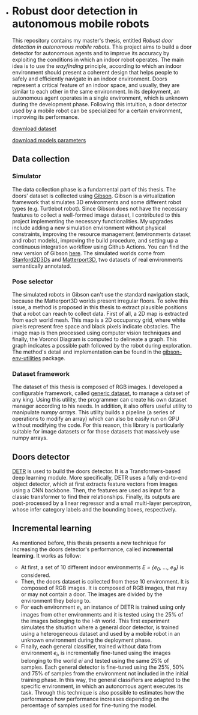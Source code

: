 * # Robust door detection in autonomous mobile robots

  This repository contains my master's thesis, entitled *Robust door detection in autonomous mobile robots*. This project aims to build a door detector for autonomous agents and to improve its accuracy by exploiting the conditions in which an indoor robot operates. The main idea is to use the *wayfinding* principle, according to which an indoor environment should present a coherent design that helps people to safely and efficiently navigate in an indoor environment. Doors represent a critical feature of an indoor space, and usually, they are similar to each other in the same environment. In its deployment, an autonomous agent operates in a single environment, which is unknown during the development phase. Following this intuition, a door detector used by a mobile robot can be specialized for a certain environment, improving its performance. 

  [download dataset](https://drive.google.com/file/d/1BqjBpobjKTomFjDkzhWjmCryAXOEluO2/view?usp=sharing)

  [download models parameters](https://mega.nz/folder/4xpgADJT#CjuJjwZEggIIQo16aFY9Og)

  ## Data collection

  ### Simulator

  The data collection phase is a fundamental part of this thesis. The doors' dataset is collected using [Gibson](http://gibsonenv.stanford.edu/). Gibson is a virtualization framework that simulates 3D environments and some different robot types (e.g. Turtlebot robot). Since Gibson does not have the necessary features to collect a well-formed image dataset, I contributed to this project implementing the necessary functionalities. My upgrades include adding a new simulation environment without physical constraints, improving the resource management (environments dataset and robot models), improving the build procedure, and setting up a continuous integration workflow using Github Actions. You can find the new version of Gibson [here](https://github.com/micheleantonazzi/GibsonEnv). The simulated worlds come from [Stanford2D3Ds](https://github.com/alexsax/2D-3D-Semantics) and [Matterport3D](https://niessner.github.io/Matterport/), two datasets of real environments semantically annotated.

  ### Pose selector

  The simulated robots in Gibson can't use the standard navigation stack, because the Matterport3D worlds present irregular floors. To solve this issue, a method is proposed in this thesis to extract plausible positions that a robot can reach to collect data. First of all, a 2D map is extracted from each world mesh. This map is a 2D occupancy grid, where white pixels represent free space and black pixels indicate obstacles. The image map is then processed using computer vision techniques and finally, the Voronoi Diagram is computed to delineate a graph. This graph indicates a possible path followed by the robot during exploration. The method's detail and implementation can be found in the [gibson-env-utilities](https://github.com/micheleantonazzi/gibson-env-utilities) package.

  ### Dataset framework

  The dataset of this thesis is composed of RGB images. I developed a configurable framework, called [generic dataset](https://github.com/micheleantonazzi/generic-dataset), to manage a dataset of any king. Using this utility, the programmer can create his own dataset manager according to his needs. In addition, it also offers useful utility to manipulate *numpy arrays*. This utility builds a pipeline (a series of operations to modify an array) which can also be easily run on GPU without modifying the code. For this reason, this library is particularly suitable for image datasets or for those datasets that massively use numpy arrays.

  ## Doors detector

  [DETR](https://arxiv.org/abs/2005.12872) is used to build the doors detector. It is a Transformers-based deep learning module. More specifically, DETR uses a fully end-to-end object detector, which at first extracts feature vectors from images using a CNN backbone. Then, the features are used as input for a classic transformer to find their relationships. Finally, its outputs are post-processed by a linear regressor and a small multi-layer perceptron, whose infer category labels and the bounding boxes, respectively. 

  ## Incremental learning

  As mentioned before, this thesis presents a new technique for increasing the doors detector's performance, called **incremental learning**. It works as follow:

  - At first, a set of 10 different indoor environments *E = {e<sub>0</sub>, ..., e<sub>9</sub>}* is considered.
  - Then, the doors dataset is collected from these 10 environment. It is composed of RGB images. It is composed of RGB images, that may or may not contain a door. The images are divided by the environment they belong to. 
  - For each environment *e<sub>i</sub>*, an instance of DETR is trained using only images from other environments and it is tested using the 25% of the images belonging to the *i-th* world. This first experiment simulates the situation where a general door detector, is trained using a heterogeneous dataset and used by a mobile robot in an unknown environment during the deployment phase.
  - Finally, each general classifier, trained without data from environment *e<sub>i</sub>*, is incrementally fine-tuned using the images belonging to the world *ei* and tested using the same 25% of samples. Each general detector is fine-tuned using the 25%, 50% and 75% of samples from the environment not included in the initial training phase. In this way, the general classifiers are adapted to the specific environment, in which an autonomous agent executes its task. Through this technique is also possible to estimates how the performance how performance increases depending on the percentage of samples used for fine-tuning the model.
